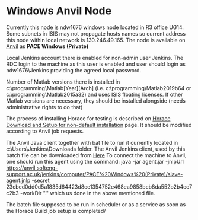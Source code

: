 # Windows Anvil Node

Currently this node is ndw1676 windows node located in R3 office UG14.
Some subnets in ISIS may not propagate hosts names so current address this node within
local network is 130.246.49.165.
The node is available on [Anvil](https://anvil.softeng-support.ac.uk/) as **PACE Windows (Private)**

Local Jenkins account there is enabled for non-admin user Jenkins.
The RDC login to the machine as this user is enabled
and user should login as ndw1676\Jenkins providing the agreed local password.

Number of Matlab versions there is installed in c:\programming\Matlab[Year][Arch]
(i.e. c:\programming\Matlab2019b64 or c:\programming\Matlab2015a32)
and uses ISIS floating licenses. If other Matlab versions are necessary, they should be
installed alongside (needs administrative rights to do that)

The process of installing Horace for testing is described on [Horace Download and Setup for non-default installation](http://horace.isis.rl.ac.uk/Download_and_setup#Installation_with_Horace_not_initialized_by_default_on_starting_Matlab)
page. It should be modified according to Anvil job requests.

The Anvil Java client together with bat file to run it currently located in c:\Users\Jenkins\Downloads
folder.
The Anvil Jenkins client, used by this batch file can be downloaded from [Here](https://anvil.softeng-support.ac.uk/jenkins/jnlpJars/agent.jar)
To connect the machine to Anvil, one should run this agent using the command:
java -jar agent.jar -jnlpUrl https://anvil.softeng-support.ac.uk/jenkins/computer/PACE%20Windows%20(Private)/slave-agent.jnlp -secret 23cbed0dd0d5a1835d64423d8ce1354752e468ea9858bcb8da552b2b4cc7c2b3 -workDir "."
which us done in the above mentioned file.

The batch file supposed to be run in scheduler or as a service as soon as the Horace Build job setup is completed/
